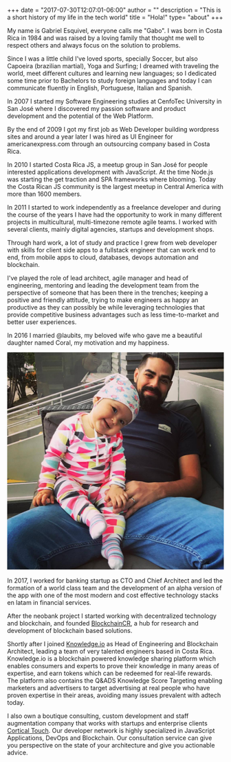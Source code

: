 +++
date = "2017-07-30T12:07:01-06:00"
author = ""
description = "This is a short history of my life in the tech world"
title = "Hola!"
type= "about"
+++

My name is Gabriel Esquivel, everyone calls me "Gabo". I was born in Costa Rica in 1984 and was raised by a loving family that thought me well to respect others and always focus on the solution to problems.

Since I was a little child I've loved sports, specially Soccer, but also Capoeira (brazilian martial), Yoga and Surfing; I dreamed with traveling the world, meet different cultures and learning new languages; so I dedicated some time prior to Bachelors to study foreign languages and today I can communicate fluently in English, Portuguese, Italian and Spanish.

In 2007 I started my Software Engineering studies at CenfoTec University in San José where I discovered my passion software and product development and the potential of the Web Platform.

By the end of 2009 I got my first job as Web Developer building wordpress sites and around a year later I was hired as UI Engineer for americanexpress.com through an outsourcing company based in Costa Rica.

In 2010 I started Costa Rica JS, a meetup group in San José for people interested applications development with JavaScript. At the time Node.js was starting the get traction and SPA frameworks where blooming. Today the Costa Rican JS community is the largest meetup in Central America with more than 1600 members.

<!-- <div class="center-align-wrapper">
	<img alt="Capoeira" src="/img/bio/gaboesquivel-fullstackday.jpg"/>
</div> -->

In 2011 I started to work independently as a freelance developer and during the course of the years I have had the opportunity to work in many different projects in multicultural, multi-timezone remote agile teams. I worked with several clients, mainly digital agencies, startups and development shops.

Through hard work, a lot of study and practice I grew from web developer with skills for client side apps to a fullstack engineer that can work end to end, from mobile apps to cloud, databases, devops automation and blockchain.

I've played the role of lead architect, agile manager and head of engineering, mentoring and leading the development team from the perspective of someone that has been there in the trenches; keeping a positive and friendly attitude, trying to make engineers as happy an productive as they can possibly be while leveraging technologies that provide competitive business advantages such as less time-to-market and better user experiences.

In 2016 I married @laubits, my beloved wife who gave me a beautiful daughter named Coral, my motivation and my happiness.

<div class="center-align-wrapper">
	<img alt="Capoeira" src="/img/bio/gaboesquivel-coral.jpg"/>
</div>

In 2017, I worked for banking startup as CTO and Chief Architect and led the formation of a world class team and the development of an alpha version of the app with one of the most modern and cost effective technology stacks en latam in financial services.

After the neobank project I started working with decentralized technology  and blockchain,  and founded <a href="https://blockchaincr.com" target="_blank">BlockchainCR</a>, a hub for research and development of blockchain based solutions.

Shortly after I joined <a href="https://knowledge.io" target="_blank">Knowledge.io</a> as Head of Engineering and Blockchain Architect, leading a team of very talented engineers based in Costa Rica. Knowledge.io is a blockchain powered knowledge sharing platform which enables consumers and experts to prove their knowledge in many areas of expertise, and earn tokens which can be redeemed for real-life rewards. The platform also contains the Q&ADS Knowledge Score Targeting enabling marketers and advertisers to target advertising at real people who have proven expertise in their areas, avoiding many issues prevalent with adtech today.

I also own a boutique consulting, custom development and staff augmentation company that works with startups and enterprise clients <a href="https://corticaltouch.com" target="_blank">Cortical Touch</a>. Our developer network is highly specialized in JavaScript Applications, DevOps and Blockchain. Our consultation service can give you perspective on the state of your architecture and give you actionable advice.

<!-- <div class="center-align-wrapper">
	<img alt="Beach" src="/img/bio/gaboesquivel-playa.jpg"/>
</div> -->
